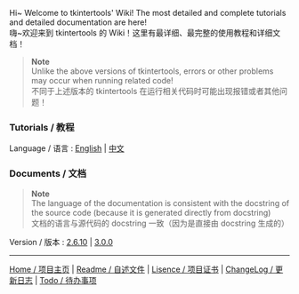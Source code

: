 Hi~ Welcome to tkintertools' Wiki!
The most detailed and complete tutorials and detailed documentation are here!  
嗨~欢迎来到 tkintertools 的 Wiki！这里有最详细、最完整的使用教程和详细文档！

> **Note**  
> Unlike the above versions of tkintertools, errors or other problems may occur when running related code!  
> 不同于上述版本的 tkintertools 在运行相关代码时可能出现报错或者其他问题！

### Tutorials / 教程

Language / 语言 : [English](tutorials/en/) | [中文](tutorials/zh/)

### Documents / 文档

> **Note**  
> The language of the documentation is consistent with the docstring of the source code (because it is generated directly from docstring)  
> 文档的语言与源代码的 docstring 一致（因为是直接由 docstring 生成的）

Version / 版本 :
[2.6.10](documents/2.6.10/) | 
[3.0.0](documents/3.0.0/)

---

[Home / 项目主页](https://github.com/Xiaokang2022/tkintertools) | 
[Readme / 自述文件](../blob/master/README.md) | 
[Lisence / 项目证书](../blob/master/LICENSE.txt) | 
[ChangeLog / 更新日志](../blob/master/CHANGELOG.md) | 
[Todo / 待办事项](../blob/master/TODO.md)
